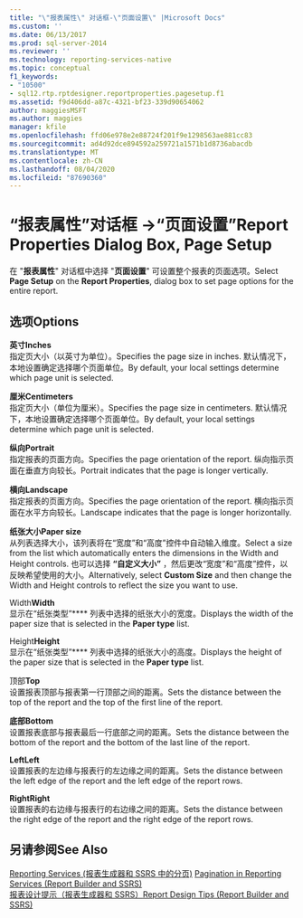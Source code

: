 ```yaml
---
title: "\"报表属性\" 对话框-\"页面设置\" |Microsoft Docs"
ms.custom: ''
ms.date: 06/13/2017
ms.prod: sql-server-2014
ms.reviewer: ''
ms.technology: reporting-services-native
ms.topic: conceptual
f1_keywords:
- "10500"
- sql12.rtp.rptdesigner.reportproperties.pagesetup.f1
ms.assetid: f9d406dd-a87c-4321-bf23-339d90654062
author: maggiesMSFT
ms.author: maggies
manager: kfile
ms.openlocfilehash: ffd06e978e2e88724f201f9e1298563ae881cc83
ms.sourcegitcommit: ad4d92dce894592a259721a1571b1d8736abacdb
ms.translationtype: MT
ms.contentlocale: zh-CN
ms.lasthandoff: 08/04/2020
ms.locfileid: "87690360"
---
```

# <a name="report-properties-dialog-box-page-setup"></a><span data-ttu-id="1d3af-102">“报表属性”对话框 ->“页面设置”</span><span class="sxs-lookup"><span data-stu-id="1d3af-102">Report Properties Dialog Box, Page Setup</span></span>
  <span data-ttu-id="1d3af-103">在 "**报表属性**" 对话框中选择 "**页面设置**" 可设置整个报表的页面选项。</span><span class="sxs-lookup"><span data-stu-id="1d3af-103">Select **Page Setup** on the **Report Properties**, dialog box to set page options for the entire report.</span></span>  
  
## <a name="options"></a><span data-ttu-id="1d3af-104">选项</span><span class="sxs-lookup"><span data-stu-id="1d3af-104">Options</span></span>  
 <span data-ttu-id="1d3af-105">**英寸**</span><span class="sxs-lookup"><span data-stu-id="1d3af-105">**Inches**</span></span>  
 <span data-ttu-id="1d3af-106">指定页大小（以英寸为单位）。</span><span class="sxs-lookup"><span data-stu-id="1d3af-106">Specifies the page size in inches.</span></span> <span data-ttu-id="1d3af-107">默认情况下，本地设置确定选择哪个页面单位。</span><span class="sxs-lookup"><span data-stu-id="1d3af-107">By default, your local settings determine which page unit is selected.</span></span>  
  
 <span data-ttu-id="1d3af-108">**厘米**</span><span class="sxs-lookup"><span data-stu-id="1d3af-108">**Centimeters**</span></span>  
 <span data-ttu-id="1d3af-109">指定页大小（单位为厘米）。</span><span class="sxs-lookup"><span data-stu-id="1d3af-109">Specifies the page size in centimeters.</span></span> <span data-ttu-id="1d3af-110">默认情况下，本地设置确定选择哪个页面单位。</span><span class="sxs-lookup"><span data-stu-id="1d3af-110">By default, your local settings determine which page unit is selected.</span></span>  
  
 <span data-ttu-id="1d3af-111">**纵向**</span><span class="sxs-lookup"><span data-stu-id="1d3af-111">**Portrait**</span></span>  
 <span data-ttu-id="1d3af-112">指定报表的页面方向。</span><span class="sxs-lookup"><span data-stu-id="1d3af-112">Specifies the page orientation of the report.</span></span> <span data-ttu-id="1d3af-113">纵向指示页面在垂直方向较长。</span><span class="sxs-lookup"><span data-stu-id="1d3af-113">Portrait indicates that the page is longer vertically.</span></span>  
  
 <span data-ttu-id="1d3af-114">**横向**</span><span class="sxs-lookup"><span data-stu-id="1d3af-114">**Landscape**</span></span>  
 <span data-ttu-id="1d3af-115">指定报表的页面方向。</span><span class="sxs-lookup"><span data-stu-id="1d3af-115">Specifies the page orientation of the report.</span></span> <span data-ttu-id="1d3af-116">横向指示页面在水平方向较长。</span><span class="sxs-lookup"><span data-stu-id="1d3af-116">Landscape indicates that the page is longer horizontally.</span></span>  
  
 <span data-ttu-id="1d3af-117">**纸张大小**</span><span class="sxs-lookup"><span data-stu-id="1d3af-117">**Paper size**</span></span>  
 <span data-ttu-id="1d3af-118">从列表选择大小，该列表将在“宽度”和“高度”控件中自动输入维度。</span><span class="sxs-lookup"><span data-stu-id="1d3af-118">Select a size from the list which automatically enters the dimensions in the Width and Height controls.</span></span> <span data-ttu-id="1d3af-119">也可以选择 **“自定义大小”** ，然后更改“宽度”和“高度”控件，以反映希望使用的大小。</span><span class="sxs-lookup"><span data-stu-id="1d3af-119">Alternatively, select **Custom Size** and then change the Width and Height controls to reflect the size you want to use.</span></span>  
  
 <span data-ttu-id="1d3af-120">Width</span><span class="sxs-lookup"><span data-stu-id="1d3af-120">**Width**</span></span>  
 <span data-ttu-id="1d3af-121">显示在“纸张类型”\*\*\*\* 列表中选择的纸张大小的宽度。</span><span class="sxs-lookup"><span data-stu-id="1d3af-121">Displays the width of the paper size that is selected in the **Paper type** list.</span></span>  
  
 <span data-ttu-id="1d3af-122">Height</span><span class="sxs-lookup"><span data-stu-id="1d3af-122">**Height**</span></span>  
 <span data-ttu-id="1d3af-123">显示在“纸张类型”\*\*\*\* 列表中选择的纸张大小的高度。</span><span class="sxs-lookup"><span data-stu-id="1d3af-123">Displays the height of the paper size that is selected in the **Paper type** list.</span></span>  
  
 <span data-ttu-id="1d3af-124">顶部</span><span class="sxs-lookup"><span data-stu-id="1d3af-124">**Top**</span></span>  
 <span data-ttu-id="1d3af-125">设置报表顶部与报表第一行顶部之间的距离。</span><span class="sxs-lookup"><span data-stu-id="1d3af-125">Sets the distance between the top of the report and the top of the first line of the report.</span></span>  
  
 <span data-ttu-id="1d3af-126">**底部**</span><span class="sxs-lookup"><span data-stu-id="1d3af-126">**Bottom**</span></span>  
 <span data-ttu-id="1d3af-127">设置报表底部与报表最后一行底部之间的距离。</span><span class="sxs-lookup"><span data-stu-id="1d3af-127">Sets the distance between the bottom of the report and the bottom of the last line of the report.</span></span>  
  
 <span data-ttu-id="1d3af-128">**Left**</span><span class="sxs-lookup"><span data-stu-id="1d3af-128">**Left**</span></span>  
 <span data-ttu-id="1d3af-129">设置报表的左边缘与报表行的左边缘之间的距离。</span><span class="sxs-lookup"><span data-stu-id="1d3af-129">Sets the distance between the left edge of the report and the left edge of the report rows.</span></span>  
  
 <span data-ttu-id="1d3af-130">**Right**</span><span class="sxs-lookup"><span data-stu-id="1d3af-130">**Right**</span></span>  
 <span data-ttu-id="1d3af-131">设置报表的右边缘与报表行的右边缘之间的距离。</span><span class="sxs-lookup"><span data-stu-id="1d3af-131">Sets the distance between the right edge of the report and the right edge of the report rows.</span></span>  
  
## <a name="see-also"></a><span data-ttu-id="1d3af-132">另请参阅</span><span class="sxs-lookup"><span data-stu-id="1d3af-132">See Also</span></span>  
 <span data-ttu-id="1d3af-133">[Reporting Services &#40;报表生成器和 SSRS 中的分页&#41;](report-design/pagination-in-reporting-services-report-builder-and-ssrs.md) </span><span class="sxs-lookup"><span data-stu-id="1d3af-133">[Pagination in Reporting Services &#40;Report Builder  and SSRS&#41;](report-design/pagination-in-reporting-services-report-builder-and-ssrs.md) </span></span>  
 [<span data-ttu-id="1d3af-134">报表设计提示（报表生成器和 SSRS）</span><span class="sxs-lookup"><span data-stu-id="1d3af-134">Report Design Tips &#40;Report Builder and SSRS&#41;</span></span>](report-design/report-design-tips-report-builder-and-ssrs.md)  
  
  
